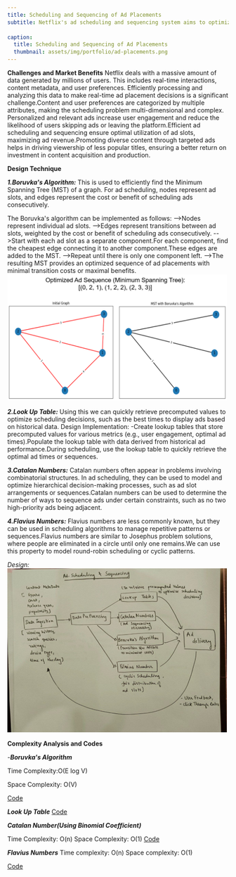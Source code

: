 ```yaml
---
title: Scheduling and Sequencing of Ad Placements
subtitle: Netflix's ad scheduling and sequencing system aims to optimize the placement of advertisements during streaming sessions to maximize user engagement and ad revenue. The system analyzes a variety of user data, such as viewing history, watch time, device type, and time of day, to tailor ad placements that are most likely to resonate with individual users. By delivering personalized and well-timed ads, Netflix ensures that ads are relevant and minimally intrusive.

caption:
  title: Scheduling and Sequencing of Ad Placements
  thumbnail: assets/img/portfolio/ad-placements.png
---
```

**Challenges and Market Benefits**
Netflix deals with a massive amount of data generated by millions of users. This includes real-time interactions, content metadata, and user preferences.
Efficiently processing and analyzing this data to make real-time ad placement decisions is a significant challenge.Content and user preferences are categorized by multiple attributes, making the scheduling problem multi-dimensional and complex.
Personalized and relevant ads increase user engagement and reduce the likelihood of users skipping ads or leaving the platform.Efficient ad scheduling and sequencing ensure optimal utilization of ad slots, maximizing ad revenue.Promoting diverse content through targeted ads helps in driving viewership of less popular titles, ensuring a better return on investment in content acquisition and production.

**Design Technique**

_**1.Boruvka's Algorithm:**_
This is used to efficiently find the Minimum Spanning Tree (MST) of a graph. For ad scheduling, nodes represent ad slots, and edges represent the cost or benefit of scheduling ads consecutively.

The Boruvka's algorithm can be implemented as follows:
-->Nodes represent individual ad slots.
-->Edges represent transitions between ad slots, weighted by the cost or benefit of scheduling ads consecutively.
-->Start with each ad slot as a separate component.For each component, find the cheapest edge connecting it to another component.These edges are added to the MST.
-->Repeat until there is only one component left.
-->The resulting MST provides an optimized sequence of ad placements with minimal transition costs or maximal benefits.
<img src="assets/img/inside/boruvka.png" alt="KD-Tree Design" width="500">

_**2.Look Up Table:**_
Using this we can quickly retrieve precomputed values to optimize scheduling decisions, such as the best times to display ads based on historical data.
Design Implementation:
-Create lookup tables that store precomputed values for various metrics (e.g., user engagement, optimal ad times).Populate the lookup table with data derived from historical ad performance.During scheduling, use the lookup table to quickly retrieve the optimal ad times or sequences.


_**3.Catalan Numbers:**_
Catalan numbers often appear in problems involving combinatorial structures. In ad scheduling, they can be used to model and optimize hierarchical decision-making processes, such as ad slot arrangements or sequences.Catalan numbers can be used to determine the number of ways to sequence ads under certain constraints, such as no two high-priority ads being adjacent.


_**4.Flavius Numbers:**_
Flavius numbers are less commonly known, but they can be used in scheduling algorithms to manage repetitive patterns or sequences.Flavius numbers are similar to Josephus problem solutions, where people are eliminated in a circle until only one remains.We can use this property to model round-robin scheduling or cyclic patterns.

_Design:_
<img src="assets/img/inside/ad-scheduling.jpeg" alt="sys arch" width="500">

 
**Complexity Analysis and Codes**

-**_Boruvka's Algorithm_**

Time Complexity:O(E log V) 

Space Complexity: O(V)

[Code](https://github.com/PAI-SHREYA/DSA/blob/main/Trees/Boruvka's.cpp)

**_Look Up Table_**
[Code](https://github.com/jiyapalrecha35/Google.github.io/blob/main/codes/lookupTable.cpp)

**_Catalan Number(Using Binomial Coefficient)_**

Time Complexity: O(n)
Space Complexity: O(1)
[Code](https://github.com/PAI-SHREYA/DSA/blob/main/Catalan.cpp)

**_Flavius Numbers_**
Time complexity: O(n)
Space complexity: O(1)


[Code](https://github.com/PAI-SHREYA/DSA/blob/main/Flavius.cpp)


